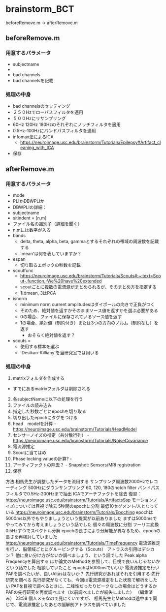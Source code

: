 # brainstorm_BCT

beforeRemove.m -> afterRemove.m


## beforeRemove.m
### 用意するパラメータ
-  subjectname
  -  
-  bad channels
  - bad channelsを記載 
### 処理の中身
- bad channelsのセッティング
- ２５０Hzでローパスフィルタを適用
- ５００Hzにリサンプリング
- 60Hz 120Hz 180Hzのそれぞれにノッチフィルタを適用
- 0.5Hz-100Hzにバンドパスフィルタを適用
- infomax法によるICA
  - https://neuroimage.usc.edu/brainstorm/Tutorials/Epilepsy#Artifact_cleaning_with_ICA
- 保存

## afterRemove.m
### 用意するパラメータ
-  mode
  - PLIかDBWPLIか
  -  DBWPLIの詳細：
-  subjectname
-  sitindent  = [n,m]  
  - ファイル名の識別子（詳細を聞く）
  - n,mには数字が入る
- bands 
  - delta, theta, alpha, beta, gammaとするそれぞれの帯域の周波数を記載する
  - 'mean'は何を表していますか？ 
- espan
  - 切り取るエポックの秒数を記載
- scoutfunc 
  - https://neuroimage.usc.edu/brainstorm/Tutorials/Scouts#:~:text=Scout-,function,-We%20have%20extended
  - scoutごとに複数の電流源がまとめられるが、そのまとめ方を指定する
  - 1はmean, 3はPCA
- isnorm
  - minimum norm current amplitudesはダイポールの向きで正負がつく
  - そのため、絶対値を返すかそのままソース値を返すかを選ぶ必要がある
  - 0の場合、ファイルに保存されているソース値を返す
  - 1の場合、絶対値（制約付き）または3つの方向のノルム（制約なし）を返す
    - おそらく絶対値を返す？ 
- scouts = 
  - 使用する標本を選ぶ
  - 'Desikan-Killiany'を当研究室では用いる
### 処理の中身
1. matrixフォルダを作成する
  - すでにあるmatrixフォルダは削除される
2. 各subjectNameに以下の処理を行う
  1. ファイルの読み込み
  2. 指定した秒数ごとにepochを切り取る
  3. 切り出したepochにタグをつける
  4. head　modelを計算
    - https://neuroimage.usc.edu/brainstorm/Tutorials/HeadModel
  5. センサーノイズの推定（共分散行列）
    - https://neuroimage.usc.edu/brainstorm/Tutorials/NoiseCovariance
  6. 電流源推定
  7. Scoutに当てはめ
  8. Phase locking valueの計算?
    - 
  9. アーティファクトの除去？
    - Snapshot: Sensors/MRI registration
4. 保存

方法
相馬先生が調整したデータを流用する
サンプリング周波数2000Hzでレコーディング
500Hzにダウンサンプリング
60, 120, 180のnotch filter
バンドパスフィルタで0.5Hz-200Hzまで抽出
ICAでアーチファクトを除去
復習：https://neuroimage.usc.edu/brainstorm/Tutorials/ArtifactsSsp
モーションノイズについては目視で除去
5秒間のepochに分割
最低10セグメント/人となっている
https://neuroimage.usc.edu/brainstorm/Tutorials/Epoching
epochは5000ms以外でもやりましょうという提案が以前ありました
まずは5000msでやってみてから考えましょうという話でした
個々の周波数に分割
フーリエ変換
0.5Hzずつでスペクトル分解
epochの長さにより分解能が異なるため、epochの長さを再検討していました
https://neuroimage.usc.edu/brainstorm/Tutorials/TimeFrequency
電流源推定を行い、脳領域ごとにグルーピングする（Scouts）
アトラスの引用はデシカン？
他に良い分け方がないか調べましょう、という話でした
Peak alpha Frequencyを算出する
ほか論文のMethodを参照して、目視で良いんじゃないかという話でした
相談していたこと
epochは5000msでいいか
電流源推定を行いPAFを調べたいが、良いAltasはないか？
先行研究があればそれを引用する
先行研究を調べる
先行研究がなくても、今回は電流源推定をした状態で解析をしたい
PAFを目視で調べるときに、二峰性だったりピークなしの場合はどうするか
PAFの先行研究を再度調べます（以前調べましたが紛失しました） （編集済み）
23:59
個人メモなので見にくいですが、
相馬先生とMethodは途中まで同じで、電流源推定したあとの脳解剖アトラスを調べていました

